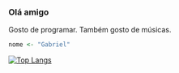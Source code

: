 ### Olá amigo

Gosto de programar. Também gosto de músicas.


```r
nome <- "Gabriel"
```

[![Top Langs](https://github-readme-stats.vercel.app/api/top-langs/?username=anuraghazra)](https://github.com/anuraghazra/github-readme-stats)

